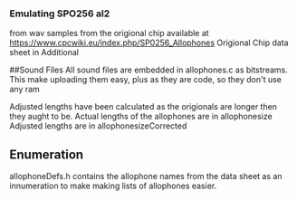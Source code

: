 ### Emulating SPO256 al2 
from wav samples from the origional chip available at https://www.cpcwiki.eu/index.php/SP0256_Allophones
Origional Chip data sheet in Additional

##Sound Files
All sound files are embedded in allophones.c as bitstreams. This make uploading them easy, plus as they are code, so they don't use any ram

Adjusted lengths have been calculated as the origionals are longer then they aught to be. 
Actual lengths of the allophones are in allophonesize
Adjusted lengths are in allophonesizeCorrected

## Enumeration
allophoneDefs.h contains the allophone names from the data sheet as an innumeration to make making lists of allophones easier. 

